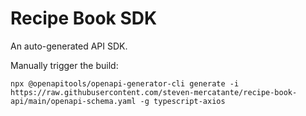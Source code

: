 # Recipe Book SDK
An auto-generated API SDK.

Manually trigger the build:
```shell
npx @openapitools/openapi-generator-cli generate -i https://raw.githubusercontent.com/steven-mercatante/recipe-book-api/main/openapi-schema.yaml -g typescript-axios
```